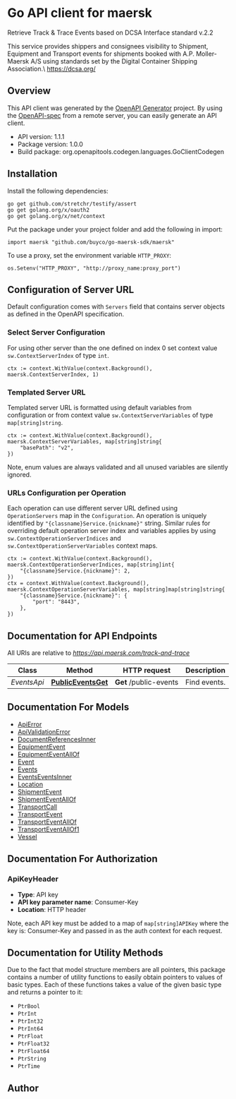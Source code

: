 # Go API client for maersk

Retrieve Track & Trace Events based on DCSA Interface standard v.2.2

This service provides shippers and consignees visibility to Shipment, Equipment and Transport events for shipments booked with A.P. Moller-Maersk A/S
using standards set by the Digital Container Shipping Association.\\
<https://dcsa.org/>


## Overview
This API client was generated by the [OpenAPI Generator](https://openapi-generator.tech) project.  By using the [OpenAPI-spec](https://www.openapis.org/) from a remote server, you can easily generate an API client.

- API version: 1.1.1
- Package version: 1.0.0
- Build package: org.openapitools.codegen.languages.GoClientCodegen

## Installation

Install the following dependencies:

```shell
go get github.com/stretchr/testify/assert
go get golang.org/x/oauth2
go get golang.org/x/net/context
```

Put the package under your project folder and add the following in import:

```golang
import maersk "github.com/buyco/go-maersk-sdk/maersk"
```

To use a proxy, set the environment variable `HTTP_PROXY`:

```golang
os.Setenv("HTTP_PROXY", "http://proxy_name:proxy_port")
```

## Configuration of Server URL

Default configuration comes with `Servers` field that contains server objects as defined in the OpenAPI specification.

### Select Server Configuration

For using other server than the one defined on index 0 set context value `sw.ContextServerIndex` of type `int`.

```golang
ctx := context.WithValue(context.Background(), maersk.ContextServerIndex, 1)
```

### Templated Server URL

Templated server URL is formatted using default variables from configuration or from context value `sw.ContextServerVariables` of type `map[string]string`.

```golang
ctx := context.WithValue(context.Background(), maersk.ContextServerVariables, map[string]string{
	"basePath": "v2",
})
```

Note, enum values are always validated and all unused variables are silently ignored.

### URLs Configuration per Operation

Each operation can use different server URL defined using `OperationServers` map in the `Configuration`.
An operation is uniquely identified by `"{classname}Service.{nickname}"` string.
Similar rules for overriding default operation server index and variables applies by using `sw.ContextOperationServerIndices` and `sw.ContextOperationServerVariables` context maps.

```
ctx := context.WithValue(context.Background(), maersk.ContextOperationServerIndices, map[string]int{
	"{classname}Service.{nickname}": 2,
})
ctx = context.WithValue(context.Background(), maersk.ContextOperationServerVariables, map[string]map[string]string{
	"{classname}Service.{nickname}": {
		"port": "8443",
	},
})
```

## Documentation for API Endpoints

All URIs are relative to *https://api.maersk.com/track-and-trace*

Class | Method | HTTP request | Description
------------ | ------------- | ------------- | -------------
*EventsApi* | [**PublicEventsGet**](docs/EventsApi.md#publiceventsget) | **Get** /public-events | Find events.


## Documentation For Models

 - [ApiError](docs/ApiError.md)
 - [ApiValidationError](docs/ApiValidationError.md)
 - [DocumentReferencesInner](docs/DocumentReferencesInner.md)
 - [EquipmentEvent](docs/EquipmentEvent.md)
 - [EquipmentEventAllOf](docs/EquipmentEventAllOf.md)
 - [Event](docs/Event.md)
 - [Events](docs/Events.md)
 - [EventsEventsInner](docs/EventsEventsInner.md)
 - [Location](docs/Location.md)
 - [ShipmentEvent](docs/ShipmentEvent.md)
 - [ShipmentEventAllOf](docs/ShipmentEventAllOf.md)
 - [TransportCall](docs/TransportCall.md)
 - [TransportEvent](docs/TransportEvent.md)
 - [TransportEventAllOf](docs/TransportEventAllOf.md)
 - [TransportEventAllOf1](docs/TransportEventAllOf1.md)
 - [Vessel](docs/Vessel.md)


## Documentation For Authorization



### ApiKeyHeader

- **Type**: API key
- **API key parameter name**: Consumer-Key
- **Location**: HTTP header

Note, each API key must be added to a map of `map[string]APIKey` where the key is: Consumer-Key and passed in as the auth context for each request.


## Documentation for Utility Methods

Due to the fact that model structure members are all pointers, this package contains
a number of utility functions to easily obtain pointers to values of basic types.
Each of these functions takes a value of the given basic type and returns a pointer to it:

* `PtrBool`
* `PtrInt`
* `PtrInt32`
* `PtrInt64`
* `PtrFloat`
* `PtrFloat32`
* `PtrFloat64`
* `PtrString`
* `PtrTime`

## Author



